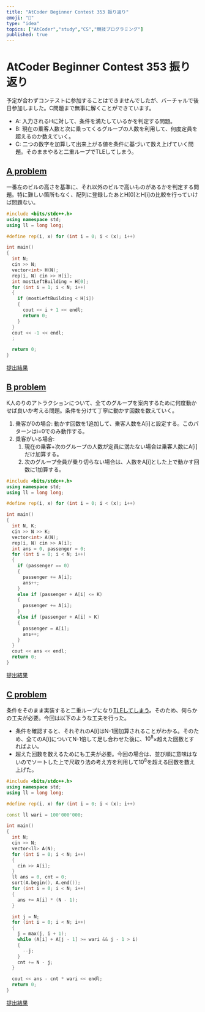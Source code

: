 ```yaml
---
title: "AtCoder Beginner Contest 353 振り返り"
emoji: "📒"
type: "idea"
topics: ["AtCoder","study","CS","競技プログラミング"]
published: true
---
```


# AtCoder Beginner Contest 353 振り返り

予定が合わずコンテストに参加することはできませんでしたが、バーチャルで後日参加しました。C問題まで無事に解くことができています。

- A: 入力されるHに対して、条件を満たしているかを判定する問題。
- B: 現在の乗客人数と次に乗ってくるグループの人数を利用して、何度定員を超えるのか数えていく。
- C: 二つの数字を加算して出来上がる値を条件に基づいて数え上げていく問題。そのままやると二重ループでTLEしてしまう。

## [A problem](https://atcoder.jp/contests/353/tasks/353_a)

一番左のビルの高さを基準に、それ以外のビルで高いものがあるかを判定する問題。特に難しい箇所もなく、配列に登録したあとH[0]とH[i]の比較を行っていけば問題ない。

```cpp
#include <bits/stdc++.h>
using namespace std;
using ll = long long;

#define rep(i, x) for (int i = 0; i < (x); i++)

int main()
{
  int N;
  cin >> N;
  vector<int> H(N);
  rep(i, N) cin >> H[i];
  int mostLeftBuilding = H[0];
  for (int i = 1; i < N; i++)
  {
    if (mostLeftBuilding < H[i])
    {
      cout << i + 1 << endl;
      return 0;
    }
  }
  cout << -1 << endl;
  ;

  return 0;
}
```

[提出結果](https://atcoder.jp/contests/abc353/submissions/53689917)

## [B problem](https://atcoder.jp/contests/353/tasks/353_b)

K人のりのアトラクションについて、全てのグループを案内するために何度動かせば良いか考える問題。条件を分けて丁寧に動かす回数を数えていく。

1. 乗客が0の場合: 動かす回数を1追加して、乗客人数をA[i]と設定する。このパターンはi=0でのみ動作する。
2. 乗客がいる場合:
   1. 現在の乗客+次のグループの人数が定員に満たない場合は乗客人数にA[i]だけ加算する。
   2. 次のグループ全員が乗り切らない場合は、人数をA[i]とした上で動かす回数に1加算する。

```cpp
#include <bits/stdc++.h>
using namespace std;
using ll = long long;

#define rep(i, x) for (int i = 0; i < (x); i++)

int main()
{
  int N, K;
  cin >> N >> K;
  vector<int> A(N);
  rep(i, N) cin >> A[i];
  int ans = 0, passenger = 0;
  for (int i = 0; i < N; i++)
  {
    if (passenger == 0)
    {
      passenger += A[i];
      ans++;
    }
    else if (passenger + A[i] <= K)
    {
      passenger += A[i];
    }
    else if (passenger + A[i] > K)
    {
      passenger = A[i];
      ans++;
    }
  }
  cout << ans << endl;
  return 0;
}
```

[提出結果](https://atcoder.jp/contests/abc353/submissions/53690548)

## [C problem](https://atcoder.jp/contests/353/tasks/353_c)

条件をそのまま実装すると二重ループになり[TLEしてしまう](https://atcoder.jp/contests/abc353/submissions/53690268)。そのため、何らかの工夫が必要。今回は以下のような工夫を行った。

- 条件を確認すると、それぞれのA[i]はN-1回加算されることがわかる。そのため、全てのA[i]についてN-1倍して足し合わせた後に、$10^8$×超えた回数とすればよい。
- 超えた回数を数えるためにも工夫が必要。今回の場合は、並び順に意味はないのでソートした上で尺取り法の考え方を利用して$10^8$を超える回数を数え上げた。

```cpp
#include <bits/stdc++.h>
using namespace std;
using ll = long long;

#define rep(i, x) for (int i = 0; i < (x); i++)

const ll wari = 100'000'000;

int main()
{
  int N;
  cin >> N;
  vector<ll> A(N);
  for (int i = 0; i < N; i++)
  {
    cin >> A[i];
  }
  ll ans = 0, cnt = 0;
  sort(A.begin(), A.end());
  for (int i = 0; i < N; i++)
  {
    ans += A[i] * (N - 1);
  }

  int j = N;
  for (int i = 0; i < N; i++)
  {
    j = max(j, i + 1);
    while (A[i] + A[j - 1] >= wari && j - 1 > i)
    {
      --j;
    }
    cnt += N - j;
  }

  cout << ans - cnt * wari << endl;
  return 0;
}
```

[提出結果](https://atcoder.jp/contests/abc353/submissions/53695598)
